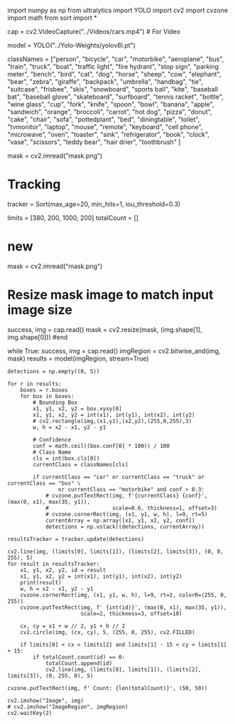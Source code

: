 import numpy as np
from ultralytics import YOLO
import cv2
import cvzone
import math
from sort import *

cap = cv2.VideoCapture("../Videos/cars.mp4")  # For Video

model = YOLO("../Yolo-Weights/yolov8l.pt")

classNames = ["person", "bicycle", "car", "motorbike", "aeroplane", "bus", "train", "truck", "boat",
              "traffic light", "fire hydrant", "stop sign", "parking meter", "bench", "bird", "cat",
              "dog", "horse", "sheep", "cow", "elephant", "bear", "zebra", "giraffe", "backpack", "umbrella",
              "handbag", "tie", "suitcase", "frisbee", "skis", "snowboard", "sports ball", "kite", "baseball bat",
              "baseball glove", "skateboard", "surfboard", "tennis racket", "bottle", "wine glass", "cup",
              "fork", "knife", "spoon", "bowl", "banana", "apple", "sandwich", "orange", "broccoli",
              "carrot", "hot dog", "pizza", "donut", "cake", "chair", "sofa", "pottedplant", "bed",
              "diningtable", "toilet", "tvmonitor", "laptop", "mouse", "remote", "keyboard", "cell phone",
              "microwave", "oven", "toaster", "sink", "refrigerator", "book", "clock", "vase", "scissors",
              "teddy bear", "hair drier", "toothbrush"
              ]

mask = cv2.imread("mask.png")

# Tracking
tracker = Sort(max_age=20, min_hits=1, iou_threshold=0.3)


limits = [380, 200, 1000, 200]
totalCount = []


# new
mask = cv2.imread("mask.png")

# Resize mask image to match input image size
success, img = cap.read()
mask = cv2.resize(mask, (img.shape[1], img.shape[0]))
#end


while True:
    success, img = cap.read()
    imgRegion = cv2.bitwise_and(img, mask)
    results = model(imgRegion, stream=True)

    detections = np.empty((0, 5))

    for r in results:
        boxes = r.boxes
        for box in boxes:
            # Bounding Box
            x1, y1, x2, y2 = box.xyxy[0]
            x1, y1, x2, y2 = int(x1), int(y1), int(x2), int(y2)
            # cv2.rectangle(img,(x1,y1),(x2,y2),(255,0,255),3)
            w, h = x2 - x1, y2 - y1

            # Confidence
            conf = math.ceil((box.conf[0] * 100)) / 100
            # Class Name
            cls = int(box.cls[0])
            currentClass = classNames[cls]

            if currentClass == "car" or currentClass == "truck" or currentClass == "bus" \
                    or currentClass == "motorbike" and conf > 0.3:
                # cvzone.putTextRect(img, f'{currentClass} {conf}', (max(0, x1), max(35, y1)),
                #                    scale=0.6, thickness=1, offset=3)
                # cvzone.cornerRect(img, (x1, y1, w, h), l=9, rt=5)
                currentArray = np.array([x1, y1, x2, y2, conf])
                detections = np.vstack((detections, currentArray))

    resultsTracker = tracker.update(detections)

    cv2.line(img, (limits[0], limits[1]), (limits[2], limits[3]), (0, 0, 255), 5)
    for result in resultsTracker:
        x1, y1, x2, y2, id = result
        x1, y1, x2, y2 = int(x1), int(y1), int(x2), int(y2)
        print(result)
        w, h = x2 - x1, y2 - y1
        cvzone.cornerRect(img, (x1, y1, w, h), l=9, rt=2, colorR=(255, 0, 255))
        cvzone.putTextRect(img, f' {int(id)}', (max(0, x1), max(35, y1)),
                           scale=2, thickness=3, offset=10)

        cx, cy = x1 + w // 2, y1 + h // 2
        cv2.circle(img, (cx, cy), 5, (255, 0, 255), cv2.FILLED)

        if limits[0] < cx < limits[2] and limits[1] - 15 < cy < limits[1] + 15:
            if totalCount.count(id) == 0:
                totalCount.append(id)
                cv2.line(img, (limits[0], limits[1]), (limits[2], limits[3]), (0, 255, 0), 5)

    cvzone.putTextRect(img, f' Count: {len(totalCount)}', (50, 50))

    cv2.imshow("Image", img)
    # cv2.imshow("ImageRegion", imgRegion)
    cv2.waitKey(2)



